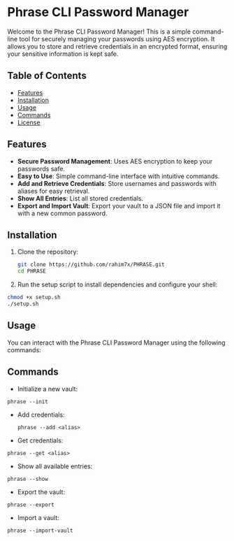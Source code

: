 # Phrase CLI Password Manager

Welcome to the Phrase CLI Password Manager! This is a simple command-line tool for securely managing your passwords using AES encryption. It allows you to store and retrieve credentials in an encrypted format, ensuring your sensitive information is kept safe.

## Table of Contents
- [Features](#features)
- [Installation](#installation)
- [Usage](#usage)
- [Commands](#commands)
- [License](#license)

## Features
- **Secure Password Management**: Uses AES encryption to keep your passwords safe.
- **Easy to Use**: Simple command-line interface with intuitive commands.
- **Add and Retrieve Credentials**: Store usernames and passwords with aliases for easy retrieval.
- **Show All Entries**: List all stored credentials.
- **Export and Import Vault**: Export your vault to a JSON file and import it with a new common password.

## Installation

1. Clone the repository:
   ```bash
   git clone https://github.com/rahim7x/PHRASE.git
   cd PHRASE
   ```
2. Run the setup script to install dependencies and configure your shell:
```bash
chmod +x setup.sh
./setup.sh
```
## Usage
You can interact with the Phrase CLI Password Manager using the following commands:

## Commands
- Initialize a new vault:
```
phrase --init
```
- Add credentials:
  ```
  phrase --add <alias>
  ```
- Get credentials:
```
phrase --get <alias>
```
- Show all available entries:
```
phrase --show

```

- Export the vault:
```
phrase --export

```
- Import a vault:
```
phrase --import-vault

```

